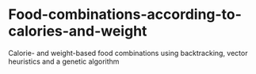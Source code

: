 # Food-combinations-according-to-calories-and-weight
Calorie- and weight-based food combinations using backtracking, vector heuristics and a genetic algorithm
